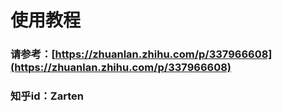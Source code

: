 # 使用教程

### 请参考：[https://zhuanlan.zhihu.com/p/337966608](https://zhuanlan.zhihu.com/p/337966608)
### 知乎id：Zarten